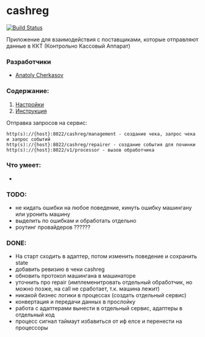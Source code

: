 # cashreg


[![Build Status](http://ci.rbkmoney.com/buildStatus/icon?job=rbkmoney_private/cashreg/master)](http://ci.rbkmoney.com/job/rbkmoney_private/job/cashreg/job/master/)


Приложение для взаимодействия с поставщиками, которые отправляют данные в ККТ (Контрольно Кассовый Аппарат)

### Разработчики

- [Anatoly Cherkasov](https://github.com/avcherkasov)


### Содержание:

1. [Настройки](docs/settings.md)
1. [Инструкция](docs/manual/)


Отправка запросов на сервис:

```
http(s)://{host}:8022/cashreg/management - создание чека, запрос чека и запрос событий
http(s)://{host}:8022/cashreg/repairer - создание события для починки
http(s)://{host}:8022/v1/processor - вызов обработчика 
```


### Что умеет:

- 


### TODO:
- не кидать ошибки на любое поведение, кинуть ошибку машингану или уронить машину
- выделить по ошибкам и обработать отдельно
- роутинг провайдеров ??????


### DONE:
- На старт сходить в адаптер, потом изменить поведение и сохранить state
- добавить ревизию в чеки cashreg
- обновить протокол машингана в машинаторе
- уточнить про repair (имплеменитровать отдельный обработчик, но можно позже, на call не сработает, т.к. машина лежит)
- никакой бизнес логики в процессах (создать отдельный сервис)
- конвертация и передачи данных в прослойку
- работа с адаптерами вынести в отдельный сервис, адаптеры в отдельный код
- процесс сигнал таймаут избавиться от иф елсе и перенести на процессоры